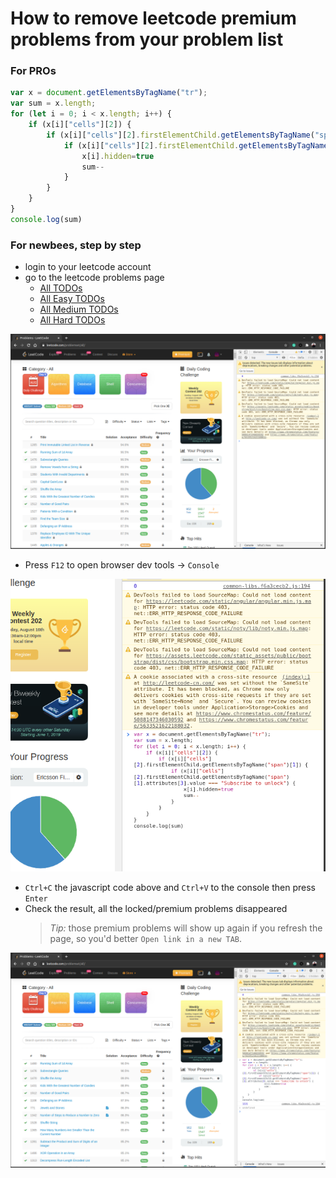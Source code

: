 # How to remove leetcode premium problems from your problem list

### For PROs
```javascript
var x = document.getElementsByTagName("tr");
var sum = x.length;
for (let i = 0; i < x.length; i++) {
    if (x[i]["cells"][2]) {
        if (x[i]["cells"][2].firstElementChild.getElementsByTagName("span")[1]) {
            if (x[i]["cells"][2].firstElementChild.getElementsByTagName("span")[1].attributes[3].value === "Subscribe to unlock") {
                x[i].hidden=true
                sum--
            }
        }
    }
}
console.log(sum)
```

### For newbees, step by step

- login to your leetcode account
- go to the leetcode problems page
  - [All TODOs](https://leetcode.com/problemset/all/?status=Todo)
  - [All Easy TODOs](https://leetcode.com/problemset/all/?status=Todo&difficulty=Easy)
  - [All Medium TODOs](https://leetcode.com/problemset/all/?status=Todo&difficulty=Medium)
  - [All Hard TODOs](https://leetcode.com/problemset/all/?status=Todo&difficulty=Hard)

![before](before.png)
- Press `F12` to open browser dev tools -> `Console`

![use code](use%20code.png)

- `Ctrl+C` the javascript code above and `Ctrl+V` to the console then press `Enter`
- Check the result, all the locked/premium problems disappeared
  > *Tip:* those premium problems will show up again if you refresh the page, so you'd better `Open link in a new TAB`.

![after](after.png)



